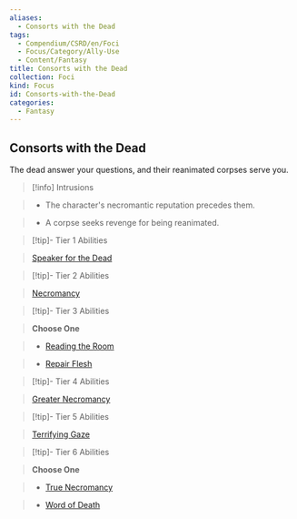 ```yaml
---
aliases:
  - Consorts with the Dead
tags:
  - Compendium/CSRD/en/Foci
  - Focus/Category/Ally-Use
  - Content/Fantasy
title: Consorts with the Dead
collection: Foci
kind: Focus
id: Consorts-with-the-Dead
categories:
  - Fantasy
---
```

## Consorts with the Dead    
The dead answer your questions, and their reanimated corpses serve you.    
  
>[!info] Intrusions    
>- The character's necromantic reputation precedes them.    
>- A corpse seeks revenge for being reanimated.    
  
  
>[!tip]- Tier 1 Abilities    
> [Speaker for the Dead](Speaker-for-the-Dead.md)    
  
  
>[!tip]- Tier 2 Abilities    
> [Necromancy](Necromancy.md)    
  
  
>[!tip]- Tier 3 Abilities    
> **Choose One**    
>- [Reading the Room](Reading-the-Room.md)    
>- [Repair Flesh](Repair-Flesh.md)    
  
  
>[!tip]- Tier 4 Abilities    
> [Greater Necromancy](Greater-Necromancy.md)    
  
  
>[!tip]- Tier 5 Abilities    
> [Terrifying Gaze](Terrifying-Gaze.md)    
  
  
>[!tip]- Tier 6 Abilities    
> **Choose One**    
>- [True Necromancy](True-Necromancy.md)    
>- [Word of Death](Word-of-Death.md)
